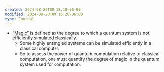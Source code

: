 ```yaml
---
created: 2024-08-20T08:12:10-06:00
modified: 2024-08-20T08:16:20-06:00
type: Journal
---
```


- [“Magic”](https://physicsworld.com/a/physicists-reveal-the-role-of-magic-in-quantum-computational-power/) is defined as the degree to which a quantum system is not efficiently simulated classically.
  - Some highly entangled systems can be simulated efficiently in a classical computer.
  - So to assess the power of quantum computation relative to classical computation, one must quantify the degree of magic in the quantum system used for computation.
